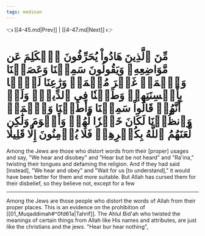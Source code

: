 ```yaml
---
tags: medinan
---
```


👈 [[4-45.md|Prev]] | [[4-47.md|Next]] 👉

# مِّنَ ٱلَّذِينَ هَادُواْ يُحَرِّفُونَ ٱلۡكَلِمَ عَن مَّوَاضِعِهِۦ وَيَقُولُونَ سَمِعۡنَا وَعَصَيۡنَا وَٱسۡمَعۡ غَيۡرَ مُسۡمَعٖ وَرَٰعِنَا لَيَّۢا بِأَلۡسِنَتِهِمۡ وَطَعۡنٗا فِي ٱلدِّينِۚ وَلَوۡ أَنَّهُمۡ قَالُواْ سَمِعۡنَا وَأَطَعۡنَا وَٱسۡمَعۡ وَٱنظُرۡنَا لَكَانَ خَيۡرٗا لَّهُمۡ وَأَقۡوَمَ وَلَٰكِن لَّعَنَهُمُ ٱللَّهُ بِكُفۡرِهِمۡ فَلَا يُؤۡمِنُونَ إِلَّا قَلِيلٗا

Among the Jews are those who distort words from their [proper] usages and say, "We hear and disobey" and "Hear but be not heard" and "Ra'ina," twisting their tongues and defaming the religion. And if they had said [instead], "We hear and obey" and "Wait for us [to understand]," it would have been better for them and more suitable. But Allah has cursed them for their disbelief, so they believe not, except for a few

---

Among the Jews are those people who distort the words of Allah from their proper places. This is an evidence on the prohibition of [[01_Muqaddimah#^0fd61a|Tahrif]]. 
The Ahlul Bid'ah who twisted the meanings of certain things from Allah like His names and attributes, are just like the christians and the jews.
"Hear bur hear nothing", 
